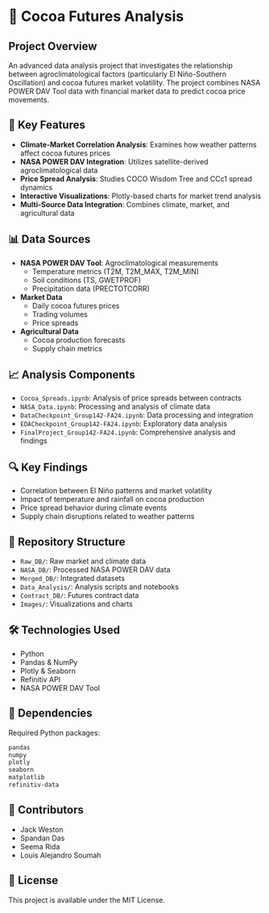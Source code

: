 # 🌱 Cocoa Futures Analysis

## Project Overview
An advanced data analysis project that investigates the relationship between agroclimatological factors (particularly El Niño-Southern Oscillation) and cocoa futures market volatility. The project combines NASA POWER DAV Tool data with financial market data to predict cocoa price movements.

## 🎯 Key Features
- **Climate-Market Correlation Analysis**: Examines how weather patterns affect cocoa futures prices
- **NASA POWER DAV Integration**: Utilizes satellite-derived agroclimatological data
- **Price Spread Analysis**: Studies COCO Wisdom Tree and CCc1 spread dynamics
- **Interactive Visualizations**: Plotly-based charts for market trend analysis
- **Multi-Source Data Integration**: Combines climate, market, and agricultural data

## 📊 Data Sources
- **NASA POWER DAV Tool**: Agroclimatological measurements
  - Temperature metrics (T2M, T2M_MAX, T2M_MIN)
  - Soil conditions (TS, GWETPROF)
  - Precipitation data (PRECTOTCORR)
- **Market Data**
  - Daily cocoa futures prices
  - Trading volumes
  - Price spreads
- **Agricultural Data**
  - Cocoa production forecasts
  - Supply chain metrics

## 📈 Analysis Components
- `Cocoa_Spreads.ipynb`: Analysis of price spreads between contracts
- `NASA_Data.ipynb`: Processing and analysis of climate data
- `DataCheckpoint_Group142-FA24.ipynb`: Data processing and integration
- `EDACheckpoint_Group142-FA24.ipynb`: Exploratory data analysis
- `FinalProject_Group142-FA24.ipynb`: Comprehensive analysis and findings

## 🔍 Key Findings
- Correlation between El Niño patterns and market volatility
- Impact of temperature and rainfall on cocoa production
- Price spread behavior during climate events
- Supply chain disruptions related to weather patterns

## 📁 Repository Structure
- `Raw_DB/`: Raw market and climate data
- `NASA_DB/`: Processed NASA POWER DAV data
- `Merged_DB/`: Integrated datasets
- `Data_Analysis/`: Analysis scripts and notebooks
- `Contract_DB/`: Futures contract data
- `Images/`: Visualizations and charts

## 🛠️ Technologies Used
- Python
- Pandas & NumPy
- Plotly & Seaborn
- Refinitiv API
- NASA POWER DAV Tool

## 🔗 Dependencies
Required Python packages:
```bash
pandas
numpy
plotly
seaborn
matplotlib
refinitiv-data
```

## 👥 Contributors
- Jack Weston
- Spandan Das
- Seema Rida
- Louis Alejandro Soumah

## 📄 License
This project is available under the MIT License. 
